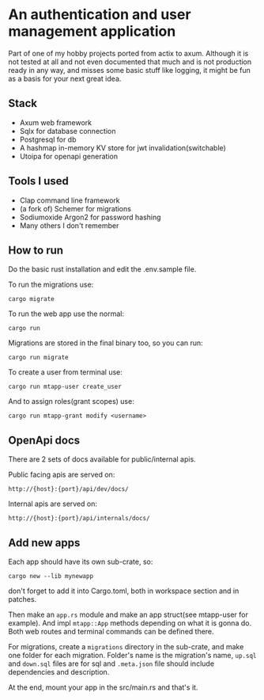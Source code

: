 # An authentication and user management application

Part of one of my hobby projects ported from actix to axum. Although it is not tested at all and not even documented that much and is not production ready in any way, and misses some basic stuff like logging, it might be fun as a basis for your next great idea.

## Stack

- Axum web framework
- Sqlx for database connection
- Postgresql for db
- A hashmap in-memory KV store for jwt invalidation(switchable)
- Utoipa for openapi generation

## Tools I used

- Clap command line framework
- (a fork of) Schemer for migrations
- Sodiumoxide Argon2 for password hashing
- Many others I don't remember

## How to run

Do the basic rust installation and edit the .env.sample file.

To run the migrations use:

```
cargo migrate
```

To run the web app use the normal:

```
cargo run 
```

Migrations are stored in the final binary too, so you can run:

```
cargo run migrate
```

To create a user from terminal use:

```
cargo run mtapp-user create_user
```

And to assign roles(grant scopes) use:

```
cargo run mtapp-grant modify <username>
```

## OpenApi docs

There are 2 sets of docs available for public/internal apis.

Public facing apis are served on:
```
http://{host}:{port}/api/dev/docs/
```

Internal apis are served on:
```
http://{host}:{port}/api/internals/docs/
```

## Add new apps

Each app should have its own sub-crate, so:

```
cargo new --lib mynewapp
```

don't forget to add it into Cargo.toml, both in workspace section and in patches.

Then make an `app.rs` module and make an app struct(see mtapp-user for example). And impl `mtapp::App` methods depending on what it is gonna do. Both web routes and terminal commands can be defined there.

For migrations, create a `migrations` directory in the sub-crate, and make one folder for each migration. Folder's name is the migration's name, `up.sql` and `down.sql` files are for sql and `.meta.json` file should include dependencies and description.

At the end, mount your app in the src/main.rs and that's it.